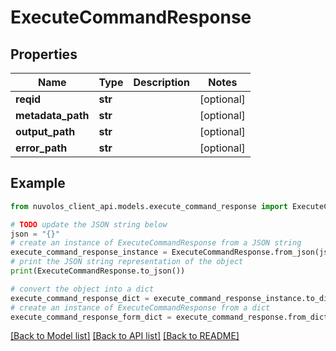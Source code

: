 # ExecuteCommandResponse


## Properties

Name | Type | Description | Notes
------------ | ------------- | ------------- | -------------
**reqid** | **str** |  | [optional] 
**metadata_path** | **str** |  | [optional] 
**output_path** | **str** |  | [optional] 
**error_path** | **str** |  | [optional] 

## Example

```python
from nuvolos_client_api.models.execute_command_response import ExecuteCommandResponse

# TODO update the JSON string below
json = "{}"
# create an instance of ExecuteCommandResponse from a JSON string
execute_command_response_instance = ExecuteCommandResponse.from_json(json)
# print the JSON string representation of the object
print(ExecuteCommandResponse.to_json())

# convert the object into a dict
execute_command_response_dict = execute_command_response_instance.to_dict()
# create an instance of ExecuteCommandResponse from a dict
execute_command_response_form_dict = execute_command_response.from_dict(execute_command_response_dict)
```
[[Back to Model list]](../README.md#documentation-for-models) [[Back to API list]](../README.md#documentation-for-api-endpoints) [[Back to README]](../README.md)


